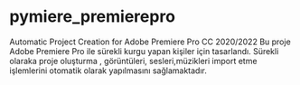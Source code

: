 # pymiere_premierepro
Automatic Project Creation for Adobe Premiere Pro CC 2020/2022
Bu proje Adobe Premiere Pro ile sürekli kurgu yapan kişiler için tasarlandı. 
Sürekli olaraka proje oluşturma , görüntüleri, sesleri,müzikleri import etme 
işlemlerini otomatik olarak yapılmasını sağlamaktadır.
